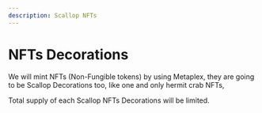 ```yaml
---
description: Scallop NFTs
---
```


# NFTs Decorations

We will mint NFTs \(Non-Fungible tokens\) by using Metaplex, they are going to be Scallop Decorations too, like one and only hermit crab NFTs,

Total supply of each Scallop NFTs Decorations will be limited.




